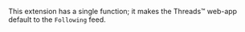 This extension has a single function; it makes the Threads™ web-app default to the `Following` feed.
